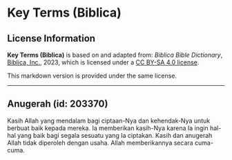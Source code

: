 # Key Terms (Biblica)

## License Information

**Key Terms (Biblica)** is based on and adapted from: _Biblica Bible Dictionary_, [Biblica, Inc.](https://www.biblica.com/), 2023, which is licensed under a [CC BY-SA 4.0 license](https://creativecommons.org/licenses/by-sa/4.0/legalcode.en).

This markdown version is provided under the same license.



--------------------------------

## Anugerah (id: 203370)

Kasih Allah yang mendalam bagi ciptaan\-Nya dan kehendak\-Nya untuk berbuat baik kepada mereka. Ia memberikan kasih\-Nya karena Ia ingin hal\-hal yang baik bagi segala sesuatu yang Ia ciptakan. Kasih dan anugerah Allah tidak diperoleh dengan usaha. Allah memberikannya secara cuma\-cuma.


